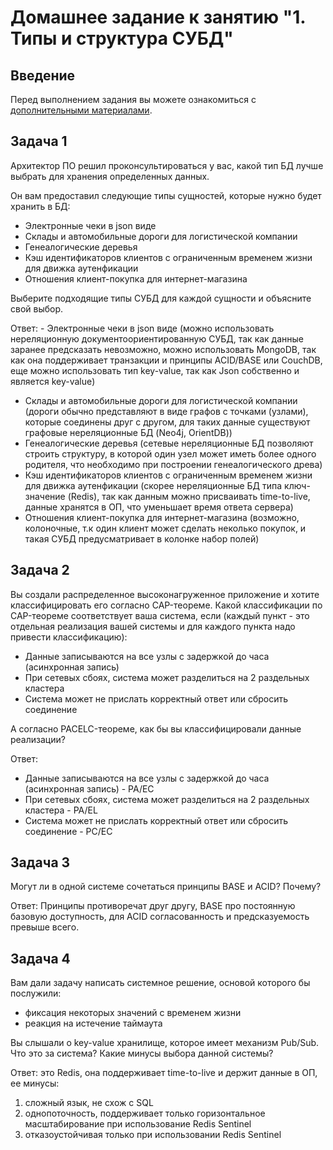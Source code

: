 # Домашнее задание к занятию "1. Типы и структура СУБД"

## Введение

Перед выполнением задания вы можете ознакомиться с 
[дополнительными материалами](https://github.com/netology-code/virt-homeworks/tree/virt-11/additional).

## Задача 1

Архитектор ПО решил проконсультироваться у вас, какой тип БД 
лучше выбрать для хранения определенных данных.

Он вам предоставил следующие типы сущностей, которые нужно будет хранить в БД:

- Электронные чеки в json виде
- Склады и автомобильные дороги для логистической компании
- Генеалогические деревья
- Кэш идентификаторов клиентов с ограниченным временем жизни для движка аутенфикации
- Отношения клиент-покупка для интернет-магазина

Выберите подходящие типы СУБД для каждой сущности и объясните свой выбор.

Ответ: - Электронные чеки в json виде (можно использовать нереляционную документоориентированную СУБД, так как данные заранее предсказать невозможно, можно использовать MongoDB, так как она поддерживает транзакции и принципы ACID/BASE или CouchDB, еще можно использовать тип key-value, так как Json собственно и является key-value)
- Склады и автомобильные дороги для логистической компании (дороги обычно представляют в виде графов с точками (узлами), которые соединены друг с другом, для таких данные существуют графовые нереляционные БД (Neo4j, OrientDB))
- Генеалогические деревья (сетевые нереляционные БД позволяют строить структуру, в которой один узел может иметь более одного родителя, что необходимо при построении генеалогического древа)
- Кэш идентификаторов клиентов с ограниченным временем жизни для движка аутенфикации (скорее нереляционные БД типа ключ-значение (Redis), так как данным можно присваивать time-to-live, данные хранятся в ОП, что уменьшает время ответа сервера)
- Отношения клиент-покупка для интернет-магазина (возможно, колоночные, т.к один клиент может сделать неколько покупок, и такая СУБД предусматривает в колонке набор полей)

## Задача 2

Вы создали распределенное высоконагруженное приложение и хотите классифицировать его согласно 
CAP-теореме. Какой классификации по CAP-теореме соответствует ваша система, если 
(каждый пункт - это отдельная реализация вашей системы и для каждого пункта надо привести классификацию):

- Данные записываются на все узлы с задержкой до часа (асинхронная запись)
- При сетевых сбоях, система может разделиться на 2 раздельных кластера
- Система может не прислать корректный ответ или сбросить соединение

А согласно PACELC-теореме, как бы вы классифицировали данные реализации?

Ответ: 
- Данные записываются на все узлы с задержкой до часа (асинхронная запись) - PA/EC
- При сетевых сбоях, система может разделиться на 2 раздельных кластера - PA/EL
- Система может не прислать корректный ответ или сбросить соединение - PC/EC

## Задача 3

Могут ли в одной системе сочетаться принципы BASE и ACID? Почему?

Ответ: Принципы противоречат друг другу, BASE про постоянную базовую доступность, для ACID согласованность и предсказуемость превыше всего.

## Задача 4

Вам дали задачу написать системное решение, основой которого бы послужили:

- фиксация некоторых значений с временем жизни
- реакция на истечение таймаута

Вы слышали о key-value хранилище, которое имеет механизм Pub/Sub. 
Что это за система? Какие минусы выбора данной системы?

Ответ: это Redis, она поддерживает time-to-live и держит данные в ОП, ее минусы:
1. сложный язык, не схож с SQL
2. однопоточность, поддерживает только горизонтальное масштабирование при использование Redis Sentinel
3. отказоустойчивая только при использовании Redis Sentinel
